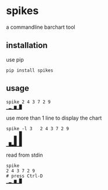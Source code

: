 # spikes
a commandline barchart tool

## installation
use pip

    pip install spikes

## usage

    spike 2 4 3 7 2 9
    ▁▂▁▆▁█

use more than 1 line to display the chart

    spike -l 3   2 4 3 7 2 9
       ▁ █
       █ █
    ▁▇▃█▁█

read from stdin

    spike
    2 4 3 7 2 9
    # press Ctrl-D
    ▁▂▁▆▁█